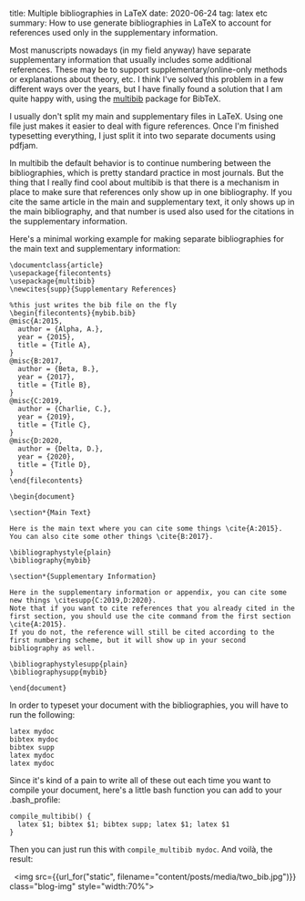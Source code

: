 title: Multiple bibliographies in LaTeX
date: 2020-06-24
tag: latex etc
summary: How to use generate bibliographies in LaTeX to account for references used only in the supplementary information.

Most manuscripts nowadays (in my field anyway) have separate supplementary information that usually includes some additional references.
These may be to support supplementary/online-only methods or explanations about theory, etc.
I think I've solved this problem in a few different ways over the years, but I have finally found a solution that I am quite happy with, using the [multibib](https://ctan.org/pkg/multibib?lang=en) package for BibTeX.

I usually don't split my main and supplementary files in LaTeX.
Using one file just makes it easier to deal with figure references.
Once I'm finished typesetting everything, I just split it into two separate documents using pdfjam.

In multibib the default behavior is to continue numbering between the bibliographies, which is pretty standard practice in most journals.
But the thing that I really find cool about multibib is that there is a mechanism in place to make sure that references only show up in one bibliography.
If you cite the same article in the main and supplementary text, it only shows up in the main bibliography, and that number is used also used for the citations in the supplementary information.

Here's a minimal working example for making separate bibliographies for the main text and supplementary information:

    \documentclass{article}
    \usepackage{filecontents}
    \usepackage{multibib}
    \newcites{supp}{Supplementary References}
    
    %this just writes the bib file on the fly
    \begin{filecontents}{mybib.bib}
    @misc{A:2015,
      author = {Alpha, A.},
      year = {2015},
      title = {Title A},
    }
    @misc{B:2017,
      author = {Beta, B.},
      year = {2017},
      title = {Title B},
    }
    @misc{C:2019,
      author = {Charlie, C.},
      year = {2019},
      title = {Title C},
    }
    @misc{D:2020,
      author = {Delta, D.},
      year = {2020},
      title = {Title D},
    }
    \end{filecontents}
    
    \begin{document}
    
    \section*{Main Text}
    
    Here is the main text where you can cite some things \cite{A:2015}.
    You can also cite some other things \cite{B:2017}.
    
    \bibliographystyle{plain}
    \bibliography{mybib}
    
    \section*{Supplementary Information}
    
    Here in the supplementary information or appendix, you can cite some new things \citesupp{C:2019,D:2020}.
    Note that if you want to cite references that you already cited in the first section, you should use the cite command from the first section \cite{A:2015}.
    If you do not, the reference will still be cited according to the first numbering scheme, but it will show up in your second bibliography as well.
    
    \bibliographystylesupp{plain}
    \bibliographysupp{mybib}
    
    \end{document}
  
In order to typeset your document with the bibliographies, you will have to run the following:

    latex mydoc
    bibtex mydoc
    bibtex supp
    latex mydoc
    latex mydoc
    
Since it's kind of a pain to write all of these out each time you want to compile your document, here's a little bash function you can add to your .bash_profile:

    compile_multibib() {
      latex $1; bibtex $1; bibtex supp; latex $1; latex $1
    }
    
Then you can just run this with `compile_multibib mydoc`.
And voilà, the result:

&nbsp;
<img src={{url_for("static", filename="content/posts/media/two_bib.jpg")}} class="blog-img" style="width:70%"></img>



